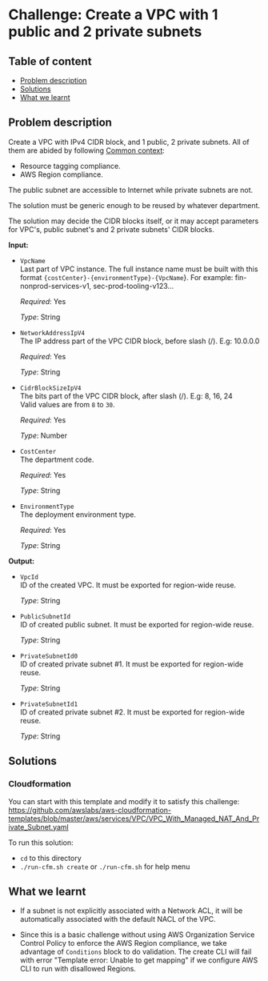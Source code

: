 # Challenge: Create a VPC with 1 public and 2 private subnets

## Table of content
* [Problem description](#problem-description)
* [Solutions](#solutions)
* [What we learnt](#what-we-learnt)

## Problem description

Create a VPC with IPv4 CIDR block, and 1 public, 2 private subnets. All of them are abided by following [Common context](../../../README.md#common-context):
  * Resource tagging compliance.
  * AWS Region compliance.

The public subnet are accessible to Internet while private subnets are not.

The solution must be generic enough to be reused by whatever department.

The solution may decide the CIDR blocks itself, or it may accept parameters for VPC's, public subnet's and 2 private subnets' CIDR blocks.

**Input:**
  * `VpcName`<br>
    Last part of VPC instance. The full instance name must be built with this format
    `{costCenter}-{environmentType}-{VpcName`}. For example: fin-nonprod-services-v1, sec-prod-tooling-v123...

    *Required*: Yes

    *Type*: String

  * `NetworkAddressIpV4`<br>
    The IP address part of the VPC CIDR block, before slash (/). E.g: 10.0.0.0

    *Required*: Yes

    *Type*: String

  * `CidrBlockSizeIpV4`<br>
    The bits part of the VPC CIDR block, after slash (/). E.g: 8, 16, 24<br>
    Valid values are from `8` to `30`.

    *Required*: Yes

    *Type*: Number

  * `CostCenter`<br>
    The department code.

    *Required*: Yes

    *Type*: String

  * `EnvironmentType`<br>
    The deployment environment type.

    *Required*: Yes

    *Type*: String

**Output:**
  * `VpcId`<br>
    ID of the created VPC. It must be exported for region-wide reuse.

    *Type*: String

  * `PublicSubnetId`<br>
    ID of created public subnet. It must be exported for region-wide reuse.

    *Type*: String

  * `PrivateSubnetId0`<br>
    ID of created private subnet #1. It must be exported for region-wide reuse.

    *Type*: String

  * `PrivateSubnetId1`<br>
    ID of created private subnet #2. It must be exported for region-wide reuse.

    *Type*: String

## Solutions

### **Cloudformation**

You can start with this template and modify it to satisfy this challenge: https://github.com/awslabs/aws-cloudformation-templates/blob/master/aws/services/VPC/VPC_With_Managed_NAT_And_Private_Subnet.yaml

To run this solution:
  - `cd` to this directory
  - `./run-cfm.sh create` or `./run-cfm.sh` for help menu

## What we learnt

* If a subnet is not explicitly associated with a Network ACL, it will be automatically associated with the default NACL of the VPC.

* Since this is a basic challenge without using AWS Organization Service Control Policy to enforce
the AWS Region compliance, we take advantage of `Conditions` block to do validation. The create CLI
will fail with error "Template error: Unable to get mapping" if we configure AWS CLI to run with
disallowed Regions.

